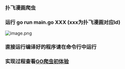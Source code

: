 ### 扑飞漫画爬虫

### 运行 go run main.go XXX (xxx为扑飞漫画对应Id)
![image.png](https://b3logfile.com/file/2020/07/image-3f57f6bb.png)

### 直接运行编译好的程序请在命令行中运行

### 实现过程查看[GO爬虫初体验](https://www.inkdp.cn/articles/2020/07/09/1594287406684.html)